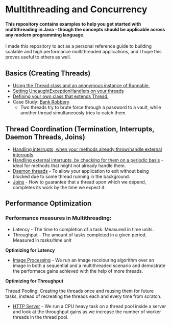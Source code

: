 # Multithreading and Concurrency
#### This repository contains examples to help you get started with multithreading in Java - though the concepts should be applicable across any modern programming language.

I made this repository to act as a personal reference guide to building scalable and high performance multithreaded applications, and I hope this proves useful to others as well.

## Basics (Creating Threads)
- [Using the Thread class and an anonymous instance of Runnable.](./src/com/jyotindersingh/Basics1.java)
- [Setting UncaughtExceptionHandlers on your threads](./src/com/jyotindersingh/Basics2.java)
- [Defining your own class that extends Thread.](./src/com/jyotindersingh/Basics3.java)
- Case Study: [Bank Robbery](./src/com/jyotindersingh/BankRobbery.java)
    - Two threads try to brute force through a password to a vault, while another thread simultaneously tries to catch them.

## Thread Coordination (Termination, Interrupts, Daemon Threads, Joins)
- [Handling interrupts, when your methods already throw/handle external interrupts](./src/com/jyotindersingh/ThreadCoordination.java)
- [Handling external interrupts, by checking for them on a periodic basis](./src/com/jyotindersingh/ThreadCoordinationIsInterrupted.java) - ideal for methods that might not already handle them.
- [Daemon threads](./src/com/jyotindersingh/ThreadCoordinationDaemon.java) - To allow your application to exit without being blocked due to some thread running in the background.
- [Joins](./src/com/jyotindersingh/ThreadCoordinationJoins.java) - How to guarantee that a thread upon which we depend, completes its work by the time we expect it.
 
 ## Performance Optimization
 ### Performance measures in Multithreading:
 - Latency - The time to completion of a task. Measured in time units.
 - Throughput - The amount of tasks completed in a given period. Measured in *tasks/time unit* 
 
 **Optimizing for Latency**
 - [Image Processing](./src/com/jyotindersingh/ImageProcessing.java) - We run an image recolouring algorithm over an image in both a sequential and a multithreaded scenario and demostrate the performace gains achieved with the help of more threads.
 
 **Optimizing for Throughput**
 
 Thread Pooling: Creating the threads once and reusing them for future tasks, instead of recreating the threads each and every time from scratch.
 - [HTTP Server](./src/com/jyotindersingh/ThroughputHttpServer.java) - We run a CPU heavy task on a thread pool inside a server and look at the throughput gains as we increase the number of worker threads in the thread pool.
 